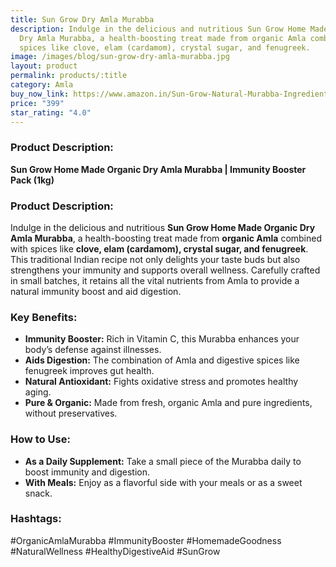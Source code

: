 ```yaml
---
title: Sun Grow Dry Amla Murabba
description: Indulge in the delicious and nutritious Sun Grow Home Made Organic
  Dry Amla Murabba, a health-boosting treat made from organic Amla combined with
  spices like clove, elam (cardamom), crystal sugar, and fenugreek.
image: /images/blog/sun-grow-dry-amla-murabba.jpg
layout: product
permalink: products/:title
category: Amla
buy_now_link: https://www.amazon.in/Sun-Grow-Natural-Murabba-Ingredient/dp/B07WXPSQ6R/ref=sr_1_28?crid=9NCKR3RZI9QI&tag=ayushmonk-21
price: "399"
star_rating: "4.0"
---
```

### Product Description:
**Sun Grow Home Made Organic Dry Amla Murabba | Immunity Booster Pack (1kg)**

### Product Description:
Indulge in the delicious and nutritious **Sun Grow Home Made Organic Dry Amla Murabba**, a health-boosting treat made from **organic Amla** combined with spices like **clove, elam (cardamom), crystal sugar, and fenugreek**. This traditional Indian recipe not only delights your taste buds but also strengthens your immunity and supports overall wellness. Carefully crafted in small batches, it retains all the vital nutrients from Amla to provide a natural immunity boost and aid digestion.

### Key Benefits:
- **Immunity Booster:** Rich in Vitamin C, this Murabba enhances your body’s defense against illnesses.
- **Aids Digestion:** The combination of Amla and digestive spices like fenugreek improves gut health.
- **Natural Antioxidant:** Fights oxidative stress and promotes healthy aging.
- **Pure & Organic:** Made from fresh, organic Amla and pure ingredients, without preservatives.

### How to Use:
- **As a Daily Supplement:** Take a small piece of the Murabba daily to boost immunity and digestion.
- **With Meals:** Enjoy as a flavorful side with your meals or as a sweet snack.

### Hashtags:
#OrganicAmlaMurabba #ImmunityBooster #HomemadeGoodness #NaturalWellness #HealthyDigestiveAid #SunGrow
